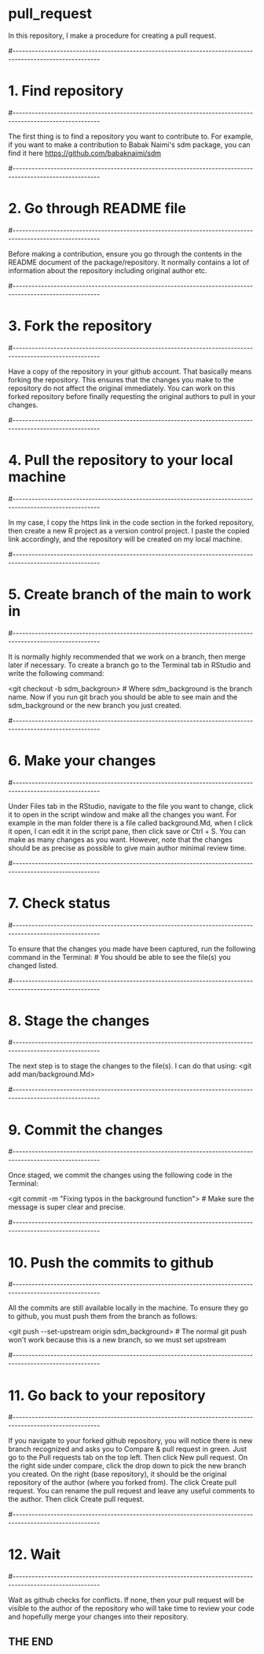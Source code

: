 # pull_request
In this repository, I make a procedure for creating a pull request.

#---------------------------------------------------------------------------------------------------------
# 1. Find repository
#---------------------------------------------------------------------------------------------------------

The first thing is to find a repository you want to contribute to. For example, if you want to make a contribution to Babak Naimi's sdm package, you can find it here https://github.com/babaknaimi/sdm

#---------------------------------------------------------------------------------------------------------
# 2. Go through README file
#---------------------------------------------------------------------------------------------------------

Before making a contribution, ensure you go through the contents in the README document of the package/repository. It normally contains a lot of information about the repository including original author etc.

#---------------------------------------------------------------------------------------------------------
# 3. Fork the repository
#---------------------------------------------------------------------------------------------------------

Have a copy of the repository in your github account. That basically means forking the repository. This ensures that the changes you make to the repository do not affect the original immediately. You can work on this forked repository before finally requesting the original authors to pull in your changes.

#---------------------------------------------------------------------------------------------------------
# 4. Pull the repository to your local machine
#---------------------------------------------------------------------------------------------------------

In my case, I copy the https link in the code section in the forked repository, then create a new R project as a version control project. I paste the copied link accordingly, and the repository will be created on my local machine.

#---------------------------------------------------------------------------------------------------------
# 5. Create branch of the main to work in
#---------------------------------------------------------------------------------------------------------

It is normally highly recommended that we work on a branch, then merge later if necessary. To create a branch go to the Terminal tab in RStudio and write the following command:

<git checkout -b sdm_backgroun> # Where sdm_background is the branch name.
Now if you run git brach you should be able to see main and the sdm_background or the new branch you just created.

#---------------------------------------------------------------------------------------------------------
# 6. Make your changes
#---------------------------------------------------------------------------------------------------------

Under Files tab in the RStudio, navigate to the file you want to change, click it to open in the script window and make all the changes you want. For example in the man folder there is a file called background.Md, when I click it open, I can edit it in the script pane, then click save or Ctrl + S.
You can make as many changes as you want. However, note that the changes should be as precise as possible to give main author minimal review time.

#---------------------------------------------------------------------------------------------------------
# 7. Check status
#---------------------------------------------------------------------------------------------------------

To ensure that the changes you made have been captured, run the following command in the Terminal:
<git status> # You should be able to see the file(s) you changed listed.

#---------------------------------------------------------------------------------------------------------
# 8. Stage the changes
#---------------------------------------------------------------------------------------------------------

The next step is to stage the changes to the file(s). I can do that using:
<git add man/background.Md>

#---------------------------------------------------------------------------------------------------------
# 9. Commit the changes
#---------------------------------------------------------------------------------------------------------

Once staged, we commit the changes using the following code in the Terminal:

<git commit -m "Fixing typos in the background function"> # Make sure the message is super clear and precise.

#---------------------------------------------------------------------------------------------------------
# 10. Push the commits to github
#---------------------------------------------------------------------------------------------------------

All the commits are still available locally in the machine. To ensure they go to github, you must push them from the branch as follows:

<git push --set-upstream origin sdm_background> # The normal git push won't work because this is a new branch, so we must set upstream 

#---------------------------------------------------------------------------------------------------------
# 11. Go back to your repository
#---------------------------------------------------------------------------------------------------------

If you navigate to your forked github repository, you will notice there is new branch recognized and asks you to Compare & pull request in green. Just go to the Pull requests tab on the top left. Then click New pull request. On the right side under compare, click the drop down to pick the new branch you created. On the right (base repository), it should be the original repository of the author (where you forked from). The click Create pull request. You can rename the pull request and leave any useful comments to the author. Then click Create pull request.

#---------------------------------------------------------------------------------------------------------
# 12. Wait
#---------------------------------------------------------------------------------------------------------

Wait as github checks for conflicts. If none, then your pull request will be visible to the author of the repository who will take time to review your code and hopefully merge your changes into their repository.

## THE END ##







